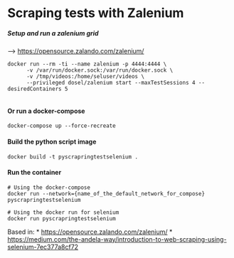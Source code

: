 # Scraping tests with Zalenium

##### Setup and run a zalenium grid 
--> https://opensource.zalando.com/zalenium/


```
docker run --rm -ti --name zalenium -p 4444:4444 \
      -v /var/run/docker.sock:/var/run/docker.sock \
      -v /tmp/videos:/home/seluser/videos \
      --privileged dosel/zalenium start --maxTestSessions 4 --desiredContainers 5
 
```

#### Or run a docker-compose
```docker-compose up --force-recreate```
      
  
#### Build the python script image
```docker build -t pyscrapringtestselenium .```


#### Run the container
```
# Using the docker-compose
docker run --network={name_of_the_default_network_for_compose} pyscrapringtestselenium 

# Using the docker run for selenium
docker run pyscrapringtestselenium 

```

Based in:
    * https://opensource.zalando.com/zalenium/
    * https://medium.com/the-andela-way/introduction-to-web-scraping-using-selenium-7ec377a8cf72